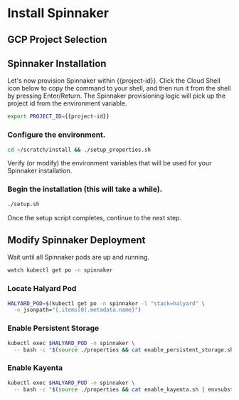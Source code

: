 # Install Spinnaker

## GCP Project Selection

<walkthrough-project-billing-setup></walkthrough-project-billing-setup>

## Spinnaker Installation

Let's now provision Spinnaker within {{project-id}}. Click the Cloud Shell icon below to copy the command to your shell, and then run it from the shell by pressing Enter/Return. The Spinnaker provisioning logic will pick up the project id from the environment variable.

```bash
export PROJECT_ID={{project-id}}
```

### Configure the environment.

```bash
cd ~/scratch/install && ./setup_properties.sh
```

Verify (or modify) the environment variables that will be used for your Spinnaker installation.

<walkthrough-editor-open-file filePath="scratch/install/properties"
                              text="Open properties file">
</walkthrough-editor-open-file>

### Begin the installation (this will take a while).

```bash
./setup.sh
```

Once the setup script completes, continue to the next step.

## Modify Spinnaker Deployment

Wait until all Spinnaker pods are up and running.

```bash
watch kubectl get po -n spinnaker
```

### Locate Halyard Pod

```bash
HALYARD_POD=$(kubectl get po -n spinnaker -l "stack=halyard" \
  -o jsonpath="{.items[0].metadata.name}")
```

### Enable Persistent Storage

```bash
kubectl exec $HALYARD_POD -n spinnaker \
  -- bash -c "$(source ./properties && cat enable_persistent_storage.sh | envsubst)"
```

### Enable Kayenta

```bash
kubectl exec $HALYARD_POD -n spinnaker \
  -- bash -c "$(source ./properties && cat enable_kayenta.sh | envsubst)"
```
